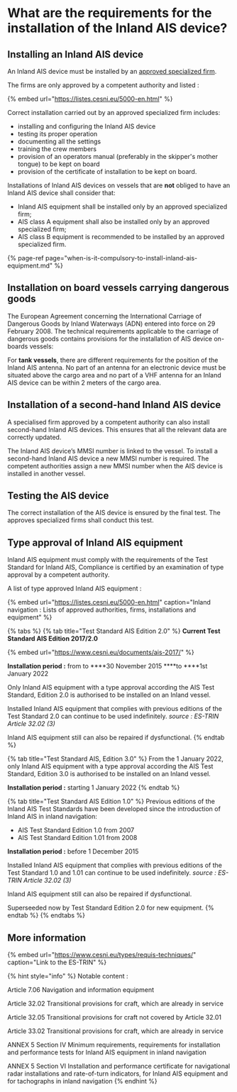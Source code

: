 # What are the requirements for the installation of the Inland AIS device?

## Installing an Inland AIS device

An Inland AIS device must be installed by an [approved specialized firm](how-to-install-inland-nautical-equipment.md#list-of-approved-installing-firms). 

The firms are only approved by a competent authority and listed :

{% embed url="https://listes.cesni.eu/5000-en.html" %}

Correct installation carried out by an approved specialized firm includes:

* installing and configuring the Inland AIS device
* testing its proper operation
* documenting all the settings
* training the crew members
* provision of an operators manual \(preferably in the skipper's mother tongue\) to be kept on board
* provision of the certificate of installation to be kept on board.

Installations of Inland AIS devices on vessels that are **not** obliged to have an Inland AIS device shall consider that:

* Inland AIS equipment shall be installed only by an approved specialized firm;
* AIS class A equipment shall also be installed only by an approved specialized firm;
* AIS class B equipment is recommended to be installed by an approved specialized firm.

{% page-ref page="when-is-it-compulsory-to-install-inland-ais-equipment.md" %}

## Installation on board vessels carrying dangerous goods

The European Agreement concerning the International Carriage of Dangerous Goods by Inland Waterways \(ADN\) entered into force on 29 February 2008. The technical requirements applicable to the carriage of dangerous goods contains provisions for the installation of AIS device on-boards vessels:

For **tank vessels**, there are different requirements for the position of the Inland AIS antenna. No part of an antenna for an electronic device must be situated above the cargo area and no part of a VHF antenna for an Inland AIS device can be within 2 meters of the cargo area.

## Installation of a second-hand Inland AIS device

A specialised firm approved by a competent authority can also install second-hand Inland AIS devices. This ensures that all the relevant data are correctly updated. 

The Inland AIS device’s MMSI number is linked to the vessel. To install a second-hand Inland AIS device a new MMSI number is required. The competent authorities assign a new MMSI number when the AIS device is installed in another vessel.

## Testing the AIS device

The correct installation of the AIS device is ensured by the final test. The approves specialized firms shall conduct this test.

## Type approval of Inland AIS equipment

Inland AIS equipment must comply with the requirements of the Test Standard for Inland AIS, Compliance is certified by an examination of type approval by a competent authority.

A list of type approved Inland AIS equipment :

{% embed url="https://listes.cesni.eu/5000-en.html" caption="Inland navigation : Lists of approved authorities, firms, installations and equipment" %}

{% tabs %}
{% tab title="Test Standard AIS Edition 2.0" %}
**Current Test Standard AIS Edition 2017/2.0**

{% embed url="https://www.cesni.eu/documents/ais-2017/" %}

**Installation period :** from to ****30 November 2015 ****to ****1st January 2022

Only Inland AIS equipment with a type approval according the AIS Test Standard, Edition 2.0 is authorised to be installed on an Inland vessel. 

Installed Inland AIS equipment that complies with previous editions of the Test Standard 2.0 can continue to be used indefinitely. _source : ES-TRIN Article 32.02 \(3\)_

Inland AIS equipment still can also be repaired if dysfunctional.
{% endtab %}

{% tab title="Test Standard AIS, Edition 3.0" %}
From the 1 January 2022, only Inland AIS equipment with a type approval according the AIS Test Standard, Edition 3.0 is authorised to be installed on an Inland vessel. 

**Installation period :** starting 1 January 2022
{% endtab %}

{% tab title="Test Standard AIS Edition 1.0" %}
Previous editions of the Inland AIS Test Standards have been developed since the introduction of Inland AIS in inland navigation: 

* AIS Test Standard Edition 1.0 from 2007
* AIS Test Standard Edition 1.01 from 2008

**Installation period :** before 1 December 2015

Installed Inland AIS equipment that complies with previous editions of the Test Standard 1.0 and 1.01 can continue to be used indefinitely. _source : ES-TRIN Article 32.02 \(3\)_

Inland AIS equipment still can also be repaired if dysfunctional.

Superseeded now by Test Standard Edition 2.0 for new equipment.
{% endtab %}
{% endtabs %}

## More information

{% embed url="https://www.cesni.eu/types/requis-techniques/" caption="Link to the ES-TRIN" %}

{% hint style="info" %}
Notable content : 

Article 7.06 Navigation and information equipment

Article 32.02 Transitional provisions for craft, which are already in service

Article 32.05 Transitional provisions for craft not covered by Article 32.01

Article 33.02 Transitional provisions for craft, which are already in service

ANNEX 5 Section IV Minimum requirements, requirements for installation and performance tests for Inland AIS equipment in inland navigation

ANNEX 5 Section VI Installation and performance certificate for navigational radar installations and      rate-of-turn indicators, for Inland AIS equipment and for tachographs in inland navigation
{% endhint %}

